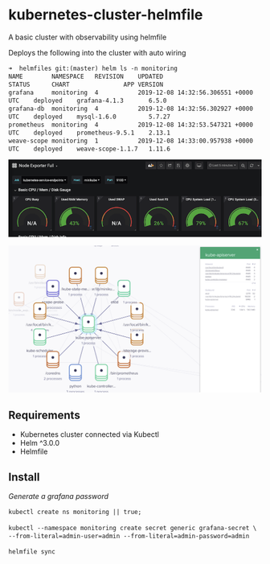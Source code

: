 # kubernetes-cluster-helmfile

A basic cluster with observability using helmfile

Deploys the following into the cluster with auto wiring

```
➜  helmfiles git:(master) helm ls -n monitoring
NAME       	NAMESPACE 	REVISION	UPDATED                             	STATUS  	CHART            	APP VERSION
grafana    	monitoring	4       	2019-12-08 14:32:56.306551 +0000 UTC	deployed	grafana-4.1.3    	6.5.0
grafana-db 	monitoring	4       	2019-12-08 14:32:56.302927 +0000 UTC	deployed	mysql-1.6.0      	5.7.27
prometheus 	monitoring	4       	2019-12-08 14:32:53.547321 +0000 UTC	deployed	prometheus-9.5.1 	2.13.1
weave-scope	monitoring	1       	2019-12-08 14:33:00.957938 +0000 UTC	deployed	weave-scope-1.1.7	1.11.6
```

![](images/grafana.png)


![](images/weavescope.png)

## Requirements

- Kubernetes cluster connected via Kubectl
- Helm ^3.0.0
- Helmfile

## Install

_Generate a grafana password_

```
kubectl create ns monitoring || true;

kubectl --namespace monitoring create secret generic grafana-secret \
--from-literal=admin-user=admin --from-literal=admin-password=admin
```


`helmfile sync`
